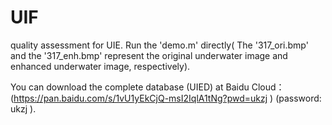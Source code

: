 # UIF
quality assessment for UIE. Run the 'demo.m' directly( The '317_ori.bmp' and the '317_enh.bmp' represent the original underwater image and enhanced underwater image, respectively).

You can download the complete database (UIED) at Baidu Cloud：
(https://pan.baidu.com/s/1vU1yEkCjQ-msI2IqlA1tNg?pwd=ukzj )  (password: ukzj  ).



